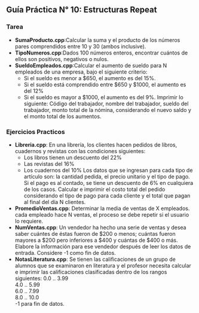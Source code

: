 Guía Práctica N° 10: Estructuras Repeat
---

### Tarea
- **SumaProducto.cpp**:Calcular la suma y el producto de los números pares comprendidos entre 10 y 30 (ambos inclusive).
- **TipoNumeros.cpp**:Dados 100 números enteros, encontrar cuántos de ellos son positivos, negativos o nulos.
- **SueldoEmpleados.cpp**:Calcular el aumento de sueldo para N empleados de una empresa, bajo el siguiente criterio:
	- Si el sueldo es menor a $650, el aumento es del 15%.
	- Si el sueldo está comprendido entre $650 y $1000, el aumento es del 12%
	- Si el sueldo es mayor a $1000, el aumento es del 9%.
	Imprimir lo siguiente: Código del trabajador, nombre del trabajador, sueldo del trabajador, monto total de la nómina, considerando el nuevo saldo y el monto total de los aumentos.

### Ejercicios Practicos
- **Libreria.cpp**: En una librería, los clientes hacen pedidos de libros, cuadernos y revistas con las condiciones siguientes:
	- Los libros tienen un descuento del 22%
	- Las revistas del 16%
	- Los cuadernos del 10%
  Los datos que se ingresan para cada tipo de artículo son: la cantidad pedida, el precio unitario y el tipo de pago. Si el pago es al contado, se tiene un descuento de 6% en cualquiera de los casos. Calcular e imprimir el costo total del pedido considerando el tipo de pago para cada cliente y el total que pagan al final del día N clientes.
- **PromedioVentas.cpp**: Determinar la media de ventas de X empleados. cada empleado hace N ventas, el proceso se debe repetir si el usuario lo requiere.
- **NumVentas.cpp**: Un vendedor ha hecho una serie de ventas y desea saber cuántes de éstas fueron de $200 o menos; cuántas fueron mayores a $200 pero inferiores a $400 y cuántas de $400 o más. Elabore la información para ese vendedor después de leer los datos de entrada. Considere -1 como fin de datos.
- **NotasLiteratura.cpp**: Se tienen las calificaciones de un grupo de alumnos que se examinaron en literatura y el profesor necesita calcular e imprimir las calificaciones clasificadas dentro de los rangos siguientes:
	0.0 .. 3.99  
	4.0 .. 5.99  
	6.0 .. 7.99  
	8.0 .. 10.0  
  -1 para fin de datos.